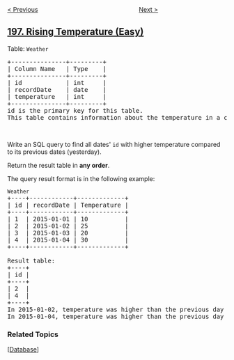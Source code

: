 <!--|This file generated by command(leetcode description); DO NOT EDIT.    |-->
<!--+----------------------------------------------------------------------+-->
<!--|@author    openset <openset.wang@gmail.com>                           |-->
<!--|@link      https://github.com/openset                                 |-->
<!--|@home      https://github.com/openset/leetcode                        |-->
<!--+----------------------------------------------------------------------+-->

[< Previous](../delete-duplicate-emails "Delete Duplicate Emails")
　　　　　　　　　　　　　　　　
[Next >](../house-robber "House Robber")

## [197. Rising Temperature (Easy)](https://leetcode.com/problems/rising-temperature "上升的温度")

<p>Table: <code>Weather</code></p>

<pre>
+---------------+---------+
| Column Name   | Type    |
+---------------+---------+
| id            | int     |
| recordDate    | date    |
| temperature   | int     |
+---------------+---------+
id is the primary key for this table.
This table contains information about the temperature in a certain day.
</pre>

<p>&nbsp;</p>

<p>Write an SQL query to find all dates&#39; <code>id</code>&nbsp;with higher temperature compared to its previous dates (yesterday).</p>

<p>Return the result table in <strong>any order</strong>.</p>

<p>The query result format is in the following example:</p>

<pre>
<code>Weather</code>
+----+------------+-------------+
| id | recordDate | Temperature |
+----+------------+-------------+
| 1  | 2015-01-01 | 10          |
| 2  | 2015-01-02 | 25          |
| 3  | 2015-01-03 | 20          |
| 4  | 2015-01-04 | 30          |
+----+------------+-------------+

Result table:
+----+
| id |
+----+
| 2  |
| 4  |
+----+
In 2015-01-02, temperature was higher than the previous day (10 -&gt; 25).
In 2015-01-04, temperature was higher than the previous day (20 -&gt; 30).
</pre>

### Related Topics
  [[Database](../../tag/database/README.md)]
